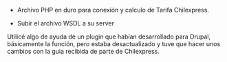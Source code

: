 - Archivo PHP en duro para conexión y calculo de Tarifa Chilexpress.

- Subir el archivo WSDL a su server

Utilicé algo de ayuda de un plugin que habían desarrollado para Drupal, básicamente la función, pero estaba desactualizado y tuve que hacer unos cambios con la guia recibida de parte de Chilexpress.
